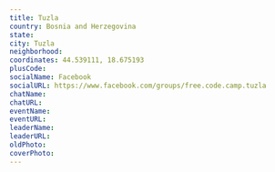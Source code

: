 ```yaml
---
title: Tuzla
country: Bosnia and Herzegovina
state: 
city: Tuzla
neighborhood: 
coordinates: 44.539111, 18.675193
plusCode:
socialName: Facebook
socialURL: https://www.facebook.com/groups/free.code.camp.tuzla
chatName:
chatURL:
eventName:
eventURL:
leaderName:
leaderURL:
oldPhoto: 
coverPhoto:
---
```

